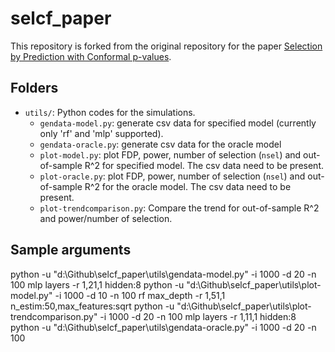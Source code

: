 # selcf_paper

This repository is forked from the original repository for the paper [Selection by Prediction with Conformal p-values](https://arxiv.org/abs/2210.01408).

## Folders 

- `utils/`: Python codes for the simulations. 
  - `gendata-model.py`: generate csv data for specified model (currently only 'rf' and 'mlp' supported).
  - `gendata-oracle.py`: generate csv data for the oracle model
  - `plot-model.py`: plot FDP, power, number of selection (`nsel`) and out-of-sample R^2 for specified model. The csv data need to be present.
  - `plot-oracle.py`: plot FDP, power, number of selection (`nsel`) and out-of-sample R^2 for the oracle model. The csv data need to be present.
  - `plot-trendcomparison.py`: Compare the trend for out-of-sample R^2 and power/number of selection.

## Sample arguments

python -u "d:\Github\selcf_paper\utils\gendata-model.py" -i 1000 -d 20 -n 100 mlp layers -r 1,21,1 hidden:8
python -u "d:\Github\selcf_paper\utils\plot-model.py" -i 1000 -d 10 -n 100 rf max_depth -r 1,51,1 n_estim:50,max_features:sqrt
python -u "d:\Github\selcf_paper\utils\plot-trendcomparison.py" -i 1000 -d 20 -n 100 mlp layers -r 1,11,1 hidden:8
python -u "d:\Github\selcf_paper\utils\gendata-oracle.py" -i 1000 -d 20 -n 100